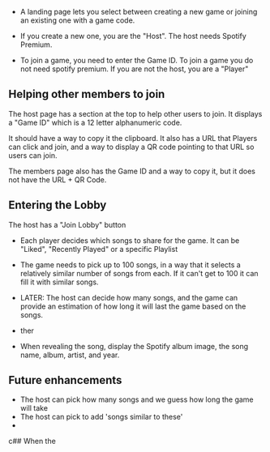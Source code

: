

- A landing page lets you select between creating a new game or joining an existing one with a game code.

- If you create a new one, you are the "Host". The host needs Spotify Premium.

- To join a game, you need to enter the Game ID. To join a game you do not need spotify premium. If you are not the host, you are a "Player"

## Helping other members to join

The host page has a section at the top to help other users to join. It displays a "Game ID" which is a 12 letter alphanumeric code.

It should have a way to copy it the clipboard. It also has a URL that Players can click and join, and a way to display a QR code pointing to that URL so users can join.

The members page also has the Game ID and a way to copy it, but it does not have the URL + QR Code.


## Entering the Lobby

The host has a "Join Lobby" button


- Each player decides which songs to share for the game. It can be "Liked", "Recently Played" or a specific Playlist
- The game needs to pick up to 100 songs, in a way that it selects a relatively similar number of songs from each. If it can't get to 100 it can fill it with similar songs.
- LATER: The host can decide how many songs, and the game can provide an estimation of how long it will last the game based on the songs.

- ther
- When revealing the song, display the Spotify album image, the song name, album, artist, and year.


## Future enhancements
- The host can pick how many songs and we guess how long the game will take
- The host can pick to add 'songs similar to these'
-
c## When the
